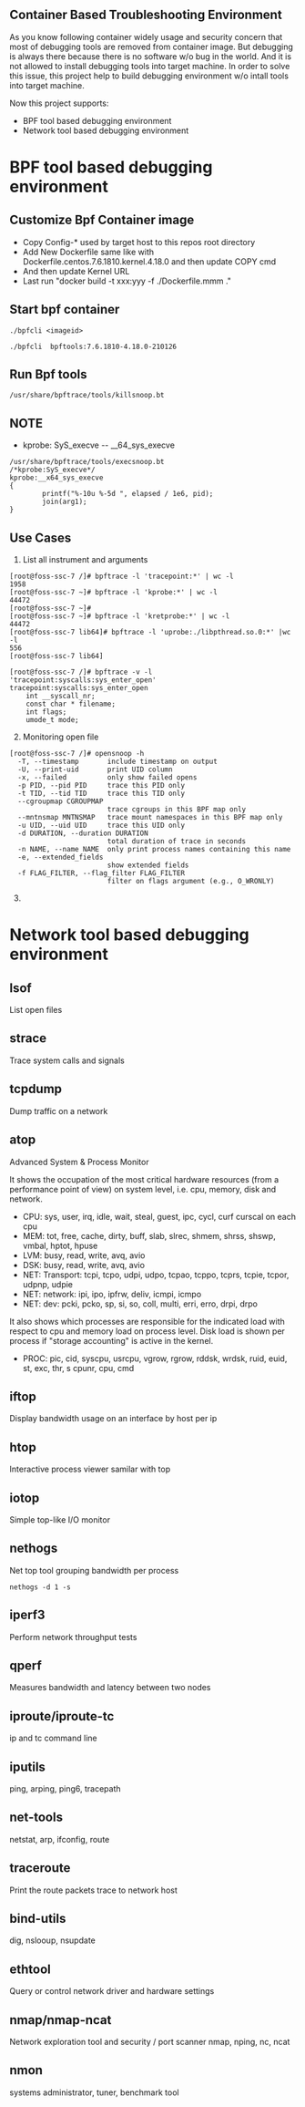 Container Based Troubleshooting Environment
---

As you know following container widely usage and security concern that most of debugging tools are removed from container image. But debugging is always there because there is no software w/o bug in the world. And it is not allowed to install debugging tools into target machine. In order to solve this issue, this project help to build debugging environment w/o intall tools into target machine.

Now this project supports:
* BPF tool based debugging environment
* Network tool based debugging environment


# BPF tool based debugging environment
## Customize Bpf Container image
* Copy Config-* used by target host to this repos root directory
* Add New Dockerfile same like with Dockerfile.centos.7.6.1810.kernel.4.18.0 and then update COPY cmd
* And then update Kernel URL 
* Last run "docker build -t xxx:yyy -f ./Dockerfile.mmm ."

## Start bpf container
```
./bpfcli <imageid>

./bpfcli  bpftools:7.6.1810-4.18.0-210126
```

## Run Bpf tools
```
/usr/share/bpftrace/tools/killsnoop.bt
```

## NOTE
* kprobe: SyS_execve -- __64_sys_execve
```
/usr/share/bpftrace/tools/execsnoop.bt
/*kprobe:SyS_execve*/
kprobe:__x64_sys_execve
{
        printf("%-10u %-5d ", elapsed / 1e6, pid);
        join(arg1);
}
```

## Use Cases
1. List all instrument and arguments
```
[root@foss-ssc-7 /]# bpftrace -l 'tracepoint:*' | wc -l
1958
[root@foss-ssc-7 ~]# bpftrace -l 'kprobe:*' | wc -l
44472
[root@foss-ssc-7 ~]#
[root@foss-ssc-7 ~]# bpftrace -l 'kretprobe:*' | wc -l
44472
[root@foss-ssc-7 lib64]# bpftrace -l 'uprobe:./libpthread.so.0:*' |wc -l
556
[root@foss-ssc-7 lib64]
```
```
[root@foss-ssc-7 /]# bpftrace -v -l 'tracepoint:syscalls:sys_enter_open'
tracepoint:syscalls:sys_enter_open
    int __syscall_nr;
    const char * filename;
    int flags;
    umode_t mode;
```
2. Monitoring open file
```
[root@foss-ssc-7 /]# opensnoop -h
  -T, --timestamp       include timestamp on output
  -U, --print-uid       print UID column
  -x, --failed          only show failed opens
  -p PID, --pid PID     trace this PID only
  -t TID, --tid TID     trace this TID only
  --cgroupmap CGROUPMAP
                        trace cgroups in this BPF map only
  --mntnsmap MNTNSMAP   trace mount namespaces in this BPF map only
  -u UID, --uid UID     trace this UID only
  -d DURATION, --duration DURATION
                        total duration of trace in seconds
  -n NAME, --name NAME  only print process names containing this name
  -e, --extended_fields
                        show extended fields
  -f FLAG_FILTER, --flag_filter FLAG_FILTER
                        filter on flags argument (e.g., O_WRONLY)
```
3. 

# Network tool based debugging environment
## lsof
List open files

## strace
Trace system calls and signals

## tcpdump
Dump traffic on a network

## atop
Advanced System & Process Monitor

It shows the occupation of the most critical hardware resources (from a performance point of view) on system level, i.e. cpu, memory, disk and network. 
* CPU: sys, user, irq, idle, wait, steal, guest, ipc, cycl, curf curscal on each cpu
* MEM: tot, free, cache, dirty, buff, slab, slrec, shmem, shrss, shswp, vmbal, hptot, hpuse
* LVM: busy, read, write, avq, avio
* DSK: busy, read, write, avq, avio
* NET: Transport: tcpi, tcpo, udpi, udpo, tcpao, tcppo, tcprs, tcpie, tcpor, udpnp, udpie
* NET: network: ipi, ipo, ipfrw, deliv, icmpi, icmpo
* NET: dev: pcki, pcko, sp, si, so, coll, multi, erri, erro, drpi, drpo

It also shows which processes are responsible for the indicated load with respect to cpu and memory load on process level.  Disk load is shown per process if "storage accounting" is active in  the kernel.  
* PROC: pic, cid, syscpu, usrcpu, vgrow, rgrow, rddsk, wrdsk, ruid, euid, st, exc, thr, s cpunr, cpu, cmd


## iftop
Display bandwidth usage on an interface by host per ip

## htop
Interactive process viewer samilar with top

## iotop
Simple top-like I/O monitor

## nethogs
Net top tool grouping bandwidth per process
```
nethogs -d 1 -s 
```

## iperf3
Perform network throughput tests

## qperf
Measures bandwidth and latency between two nodes

## iproute/iproute-tc
ip and tc command line

## iputils
ping, arping, ping6, tracepath

## net-tools
netstat, arp, ifconfig, route

## traceroute
Print the route packets trace to network host

## bind-utils
dig, nslooup, nsupdate

## ethtool
Query or control network driver and hardware settings

## nmap/nmap-ncat
Network exploration tool and security / port scanner
nmap, nping, nc, ncat

## nmon
systems administrator, tuner, benchmark tool



